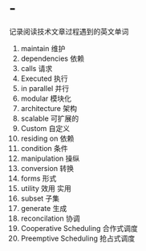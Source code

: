 # -
记录阅读技术文章过程遇到的英文单词  

1. maintain 维护  
2. dependencies  依赖  
3. calls 请求  
4. Executed  执行  
5. in parallel 并行  
6. modular 模块化  
7. architecture 架构  
8. scalable 可扩展的  
9. Custom 自定义  
10. residing on 依赖  
11. condition 条件  
12. manipulation 操纵  
13. conversion 转换  
14. forms 形式  
15. utility 效用 实用  
16. subset 子集  
17. generate 生成  
18. reconcilation 协调  
19. Cooperative Scheduling 合作式调度  
20. Preemptive Scheduling 抢占式调度
